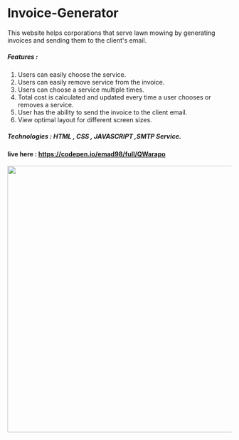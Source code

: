 # Invoice-Generator
This website helps corporations that serve lawn mowing by generating invoices and sending them to the client's email.


##### Features :
1. Users can easily choose the service.
2. Users can easily remove service from the invoice.
3. Users can choose a service multiple times.
4. Total cost is calculated and updated every time a user chooses or removes a service.
5. User has the ability to send the invoice to the client email.
6. View optimal layout for different screen sizes.

##### Technologies : HTML , CSS , JAVASCRIPT ,SMTP Service.

#### live here : https://codepen.io/emad98/full/QWarapo

<img src = "https://user-images.githubusercontent.com/31719363/166214832-8eabc0c5-5d03-4059-bdb4-6f096a236ca0.png" style="width:600px" />
